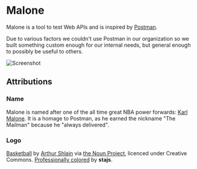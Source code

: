 # Malone

Malone is a tool to test Web APIs and is inspired by [Postman](https://www.getpostman.com/).

Due to various factors we couldn't use Postman in our organization so we built something custom enough for our internal needs, but general enough to possibly be useful to others.

![Screenshot](http://i.imgur.com/NBN3xAW.png)

## Attributions

### Name

Malone is named after one of the all time great NBA power forwards: [Karl Malone](https://en.wikipedia.org/wiki/Karl_Malone). It is a homage to Postman, as he earned the nickname "The Mailman" because he "always delivered".

### Logo
[Basketball](https://thenounproject.com/term/ball/73762/) by [Arthur Shlain](https://thenounproject.com/ArtZ91/) via [the Noun Project](https://thenounproject.com/), licenced under Creative Commons. [Professionally colored](http://i.imgur.com/SQzUurI.png?1) by **stajs**.
